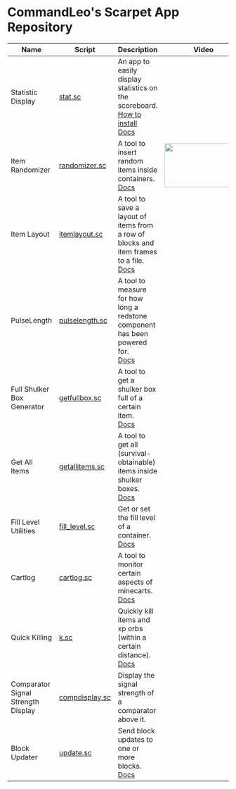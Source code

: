 # CommandLeo's Scarpet App Repository

Name|Script|Description|Video
---|---|---|---
Statistic Display|[stat.sc](https://raw.githubusercontent.com/CommandLeo/scarpet/main/programs/stat.sc)|An app to easily display statistics on the scoreboard. <br> [How to install](https://github.com/CommandLeo/scarpet/wiki/Statistic-Display#how-to-install) <br> [Docs](https://github.com/CommandLeo/scarpet/wiki/Statistic-Display)
Item Randomizer|[randomizer.sc](https://raw.githubusercontent.com/CommandLeo/scarpet/main/programs/randomizer.sc)|A tool to insert random items inside containers. <br> [Docs](https://github.com/CommandLeo/scarpet/wiki/Item-Randomizer)|[<img src="https://img.youtube.com/vi/EuKzIyFd44Y/mqdefault.jpg" width="177" height="100">](https://youtu.be/EuKzIyFd44Y)
Item Layout|[itemlayout.sc](https://raw.githubusercontent.com/CommandLeo/scarpet/main/programs/itemlayout.sc)|A tool to save a layout of items from a row of blocks and item frames to a file. <br> [Docs](https://github.com/CommandLeo/scarpet/wiki/Item-Layout)
PulseLength|[pulselength.sc](https://raw.githubusercontent.com/CommandLeo/scarpet/main/programs/pulselength.sc)|A tool to measure for how long a redstone component has been powered for. <br> [Docs](https://github.com/CommandLeo/scarpet/wiki/PulseLength)
Full Shulker Box Generator|[getfullbox.sc](https://raw.githubusercontent.com/CommandLeo/scarpet/main/programs/getfullbox.sc)|A tool to get a shulker box full of a certain item. <br> [Docs](https://github.com/CommandLeo/scarpet/wiki/Full-Shulker-Box-Generator)
Get All Items|[getallitems.sc](https://raw.githubusercontent.com/CommandLeo/scarpet/main/programs/getallitems.sc)|A tool to get all (survival-obtainable) items inside shulker boxes. <br> [Docs](https://github.com/CommandLeo/scarpet/wiki/Get-All-Items)
Fill Level Utilities|[fill_level.sc](https://raw.githubusercontent.com/CommandLeo/scarpet/main/programs/fill_level.sc)|Get or set the fill level of a container. <br> [Docs](https://github.com/CommandLeo/scarpet/wiki/Fill-Level-Utilities)
Cartlog|[cartlog.sc](https://raw.githubusercontent.com/CommandLeo/scarpet/main/programs/cartlog.sc)|A tool to monitor certain aspects of minecarts. <br> [Docs](https://github.com/CommandLeo/scarpet/wiki/Cartlog)
Quick Killing|[k.sc](https://raw.githubusercontent.com/CommandLeo/scarpet/main/programs/k.sc)|Quickly kill items and xp orbs (within a certain distance). <br> [Docs](https://github.com/CommandLeo/scarpet/wiki/Quick-Killing)
Comparator Signal Strength Display|[compdisplay.sc](https://raw.githubusercontent.com/CommandLeo/scarpet/main/programs/compdisplay)|Display the signal strength of a comparator above it.
Block Updater|[update.sc](https://raw.githubusercontent.com/CommandLeo/scarpet/main/programs/update.sc)|Send block updates to one or more blocks. <br> [Docs](https://github.com/CommandLeo/scarpet/wiki/Block-Updater)
